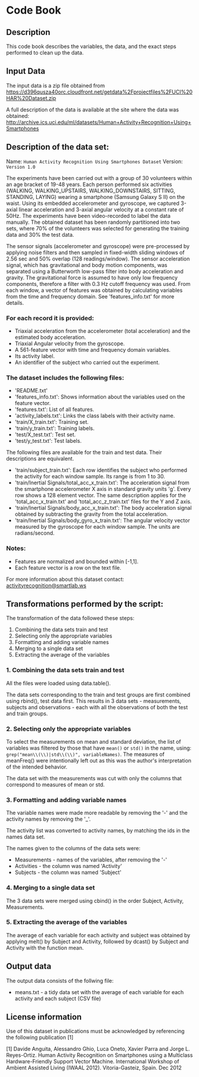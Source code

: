 # Code Book

## Description
This code book describes the variables, the data, and the exact steps performed to clean up the data.

## Input Data
The input data is a zip file obtained from https://d396qusza40orc.cloudfront.net/getdata%2Fprojectfiles%2FUCI%20HAR%20Dataset.zip

A full description of the data is available at the site where the data was obtained:
http://archive.ics.uci.edu/ml/datasets/Human+Activity+Recognition+Using+Smartphones 

## Description of the data set:

Name: `Human Activity Recognition Using Smartphones Dataset`
Version: `Version 1.0`

The experiments have been carried out with a group of 30 volunteers within an age bracket of 19-48 years. Each person performed six activities (WALKING, WALKING_UPSTAIRS, WALKING_DOWNSTAIRS, SITTING, STANDING, LAYING) wearing a smartphone (Samsung Galaxy S II) on the waist. Using its embedded accelerometer and gyroscope, we captured 3-axial linear acceleration and 3-axial angular velocity at a constant rate of 50Hz. The experiments have been video-recorded to label the data manually. The obtained dataset has been randomly partitioned into two sets, where 70% of the volunteers was selected for generating the training data and 30% the test data. 

The sensor signals (accelerometer and gyroscope) were pre-processed by applying noise filters and then sampled in fixed-width sliding windows of 2.56 sec and 50% overlap (128 readings/window). The sensor acceleration signal, which has gravitational and body motion components, was separated using a Butterworth low-pass filter into body acceleration and gravity. The gravitational force is assumed to have only low frequency components, therefore a filter with 0.3 Hz cutoff frequency was used. From each window, a vector of features was obtained by calculating variables from the time and frequency domain. See 'features_info.txt' for more details. 

### For each record it is provided:

- Triaxial acceleration from the accelerometer (total acceleration) and the estimated body acceleration.
- Triaxial Angular velocity from the gyroscope. 
- A 561-feature vector with time and frequency domain variables. 
- Its activity label. 
- An identifier of the subject who carried out the experiment.

### The dataset includes the following files:

- 'README.txt'
- 'features_info.txt': Shows information about the variables used on the feature vector.
- 'features.txt': List of all features.
- 'activity_labels.txt': Links the class labels with their activity name.
- 'train/X_train.txt': Training set.
- 'train/y_train.txt': Training labels.
- 'test/X_test.txt': Test set.
- 'test/y_test.txt': Test labels.

The following files are available for the train and test data. Their descriptions are equivalent. 

- 'train/subject_train.txt': Each row identifies the subject who performed the activity for each window sample. Its range is from 1 to 30. 
- 'train/Inertial Signals/total_acc_x_train.txt': The acceleration signal from the smartphone accelerometer X axis in standard gravity units 'g'. Every row shows a 128 element vector. The same description applies for the 'total_acc_x_train.txt' and 'total_acc_z_train.txt' files for the Y and Z axis. 
- 'train/Inertial Signals/body_acc_x_train.txt': The body acceleration signal obtained by subtracting the gravity from the total acceleration. 
- 'train/Inertial Signals/body_gyro_x_train.txt': The angular velocity vector measured by the gyroscope for each window sample. The units are radians/second. 

### Notes: 
- Features are normalized and bounded within [-1,1].
- Each feature vector is a row on the text file.

For more information about this dataset contact: activityrecognition@smartlab.ws

## Transformations performed by the script:
The transformation of the data followed these steps:
1. Combining the data sets train and test
2. Selecting only the appropriate variables
3. Formatting and adding variable names
4. Merging to a single data set
5. Extracting the average of the variables

### 1. Combining the data sets train and test
All the files were loaded using data.table().

The data sets corresponding to the train and test groups are first combined using rbind(), test data first.
This results in 3 data sets - measurements, subjects and observations - each with all the observations of both the test and train groups.

### 2. Selecting only the appropriate variables
To select the measurements on mean and standard deviation, the list of variables was filtered by those that have `mean()` or `std()` in the name, using: `grep("mean\\(\\)|std\\(\\)", variableNames)`. The measures of meanFreq() were intentionally left out as this was the author's interpretation of the intended behavior.

The data set with the measurements was cut with only the columns that correspond to measures of mean or std.

### 3. Formatting and adding variable names
The variable names were made more readable by removing the '-' and the activity names by removing the '_'.

The activity list was converted to activity names, by matching the ids in the names data set.

The names given to the columns of the data sets were:
* Measurements - names of the variables, after removing the '-'
* Activities - the column was named 'Activity'
* Subjects - the column was named 'Subject'

### 4. Merging to a single data set
The 3 data sets were merged using cbind() in the order Subject, Activity, Measurements.

### 5. Extracting the average of the variables
The average of each variable for each activity and subject was obtained by applying melt() by Subject and Activity, followed by dcast() by Subject and Activity with the function mean.

## Output data
The output data consists of the follwing file:

* means.txt - a tidy data set with the average of each variable for each activity and each subject (CSV file)

## License information
Use of this dataset in publications must be acknowledged by referencing the following publication [1] 

[1] Davide Anguita, Alessandro Ghio, Luca Oneto, Xavier Parra and Jorge L. Reyes-Ortiz. Human Activity Recognition on Smartphones using a Multiclass Hardware-Friendly Support Vector Machine. International Workshop of Ambient Assisted Living (IWAAL 2012). Vitoria-Gasteiz, Spain. Dec 2012

